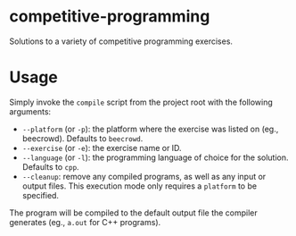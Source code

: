 # competitive-programming
Solutions to a variety of competitive programming exercises.

# Usage

Simply invoke the ``compile`` script from the project root with the following
arguments:

* ``--platform`` (or ``-p``): the platform where the exercise was listed on
(eg., beecrowd). Defaults to ``beecrowd``.
* ``--exercise`` (or ``-e``): the exercise name or ID.
* ``--language`` (or ``-l``): the programming language of choice for the
solution. Defaults to ``cpp``.
* ``--cleanup``: remove any compiled programs, as well as any input or output
files. This execution mode only requires a ``platform`` to be specified.

The program will be compiled to the default output file the compiler generates
(eg., ``a.out`` for C++ programs).
